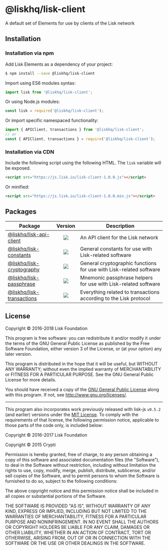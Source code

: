 # @liskhq/lisk-client

A default set of Elements for use by clients of the Lisk network

## Installation

### Installation via npm

Add Lisk Elements as a dependency of your project:

```sh
$ npm install --save @liskhq/lisk-client
```

Import using ES6 modules syntax:

```js
import lisk from '@liskhq/lisk-client';
```

Or using Node.js modules:

```js
const lisk = require('@liskhq/lisk-client');
```

Or import specific namespaced functionality:

```js
import { APIClient, transactions } from '@liskhq/lisk-client';
// or
const { APIClient, transactions } = require('@liskhq/lisk-client');
```

### Installation via CDN

Include the following script using the following HTML. The `lisk` variable will be exposed.

```html
<script src="https://js.lisk.io/lisk-client-1.0.0.js"></script>
```

Or minified:

```html
<script src="https://js.lisk.io/lisk-client-1.0.0.min.js"></script>
```

## Packages

| Package                                                 |                                                      Version                                                      | Description                                                        |
| ------------------------------------------------------- | :---------------------------------------------------------------------------------------------------------------: | ------------------------------------------------------------------ |
| [@liskhq/lisk-api-client](../packages/lisk-api-client)     |  [![](https://img.shields.io/badge/npm-v1.0.0-green.svg)](https://www.npmjs.com/package/@liskhq/lisk-api-client)  | An API client for the Lisk network                                 |
| [@liskhq/lisk-constants](../packages/lisk-constants)       |  [![](https://img.shields.io/badge/npm-v1.0.0-green.svg)](https://www.npmjs.com/package/@liskhq/lisk-constants)   | General constants for use with Lisk-related software               |
| [@liskhq/lisk-cryptography](../packages/lisk-cryptography) | [![](https://img.shields.io/badge/npm-v1.0.0-green.svg)](https://www.npmjs.com/package/@liskhq/lisk-cryptography) | General cryptographic functions for use with Lisk-related software |
| [@liskhq/lisk-passphrase](../packages/lisk-passphrase)     |  [![](https://img.shields.io/badge/npm-v1.0.0-green.svg)](https://www.npmjs.com/package/@liskhq/lisk-passphrase)  | Mnemonic passphrase helpers for use with Lisk-related software     |
| [@liskhq/lisk-transactions](../packages/lisk-transactions) | [![](https://img.shields.io/badge/npm-v1.0.0-green.svg)](https://www.npmjs.com/package/@liskhq/lisk-transactions) | Everything related to transactions according to the Lisk protocol  |

## License

Copyright © 2016-2018 Lisk Foundation

This program is free software: you can redistribute it and/or modify it under the terms of the GNU General Public License as published by the Free Software Foundation, either version 3 of the License, or (at your option) any later version.

This program is distributed in the hope that it will be useful, but WITHOUT ANY WARRANTY; without even the implied warranty of MERCHANTABILITY or FITNESS FOR A PARTICULAR PURPOSE. See the GNU General Public License for more details.

You should have received a copy of the [GNU General Public License](https://github.com/LiskHQ/lisk-elements/tree/master/LICENSE) along with this program.  If not, see <http://www.gnu.org/licenses/>.

***

This program also incorporates work previously released with lisk-js `v0.5.2` (and earlier) versions under the [MIT License](https://opensource.org/licenses/MIT). To comply with the requirements of that license, the following permission notice, applicable to those parts of the code only, is included below:

Copyright © 2016-2017 Lisk Foundation

Copyright © 2015 Crypti

Permission is hereby granted, free of charge, to any person obtaining a copy of this software and associated documentation files (the "Software"), to deal in the Software without restriction, including without limitation the rights to use, copy, modify, merge, publish, distribute, sublicense, and/or sell copies of the Software, and to permit persons to whom the Software is furnished to do so, subject to the following conditions:

The above copyright notice and this permission notice shall be included in all copies or substantial portions of the Software.

THE SOFTWARE IS PROVIDED "AS IS", WITHOUT WARRANTY OF ANY KIND, EXPRESS OR IMPLIED, INCLUDING BUT NOT LIMITED TO THE WARRANTIES OF MERCHANTABILITY, FITNESS FOR A PARTICULAR PURPOSE AND NONINFRINGEMENT. IN NO EVENT SHALL THE AUTHORS OR COPYRIGHT HOLDERS BE LIABLE FOR ANY CLAIM, DAMAGES OR OTHER LIABILITY, WHETHER IN AN ACTION OF CONTRACT, TORT OR OTHERWISE, ARISING FROM, OUT OF OR IN CONNECTION WITH THE SOFTWARE OR THE USE OR OTHER DEALINGS IN THE SOFTWARE.


[Lisk Core GitHub]: https://github.com/LiskHQ/lisk
[Lisk documentation site]: https://lisk.io/documentation/lisk-elements
